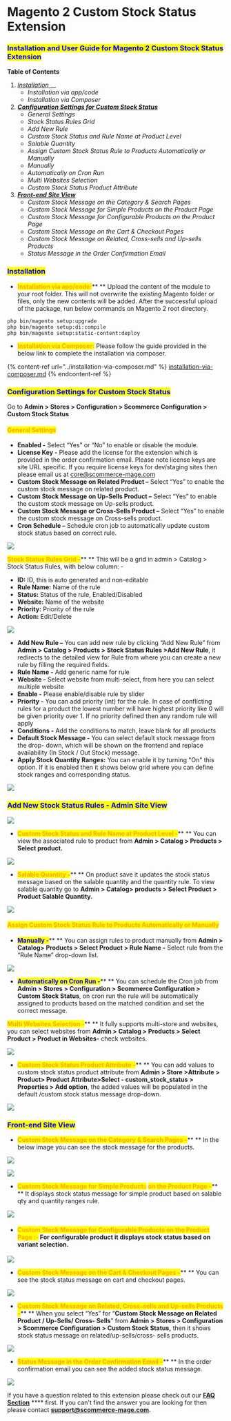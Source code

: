# Magento 2 Custom Stock Status Extension

### <mark style="color:blue;">Installation and User Guide for Magento 2 Custom Stock Status Extension</mark>

**Table of Contents**

1. [_Installation_ ](magento-2-custom-stock-status-extension.md#\_bookmark0)__
   * _Installation via app/code_&#x20;
   * _Installation via Composer_
2. __[_Configuration Settings for Custom Stock Status_ ](magento-2-custom-stock-status-extension.md#\_bookmark3)__
   * _General Settings_&#x20;
   * _Stock Status Rules Grid_&#x20;
   * _Add New Rule_&#x20;
   * _Custom Stock Status and Rule Name at Product Level_&#x20;
   * _Salable Quantity_&#x20;
   * _Assign Custom Stock Status Rule to Products Automatically or Manually_&#x20;
   * _Manually_&#x20;
   * _Automatically on Cron Run_&#x20;
   * _Multi Websites Selection_&#x20;
   * _Custom Stock Status Product Attribute_&#x20;
3. __[_Front-end Site View_ ](magento-2-custom-stock-status-extension.md#\_bookmark14)__
   * _Custom Stock Message on the Category & Search Pages_&#x20;
   * _Custom Stock Message for Simple Products on the Product Page_&#x20;
   * _Custom Stock Message for Configurable Products on the Product Page_&#x20;
   * _Custom Stock Message on the Cart & Checkout Pages_&#x20;
   * _Custom Stock Message on Related, Cross-sells and Up-sells Products_&#x20;
   * _Status Message in the Order Confirmation Email_&#x20;

### <mark style="color:blue;">Installation</mark> <a href="#_bookmark0" id="_bookmark0"></a>

* <mark style="color:orange;">**Installation via app/code:**</mark>** ** Upload the content of the module to your root folder. This will not overwrite the existing Magento folder or files, only the new contents will be added. After the successful upload of the package, run below commands on Magento 2 root directory.

```
php bin/magento setup:upgrade
php bin/magento setup:di:compile
php bin/magento setup:static-content:deploy
```

* <mark style="color:orange;">**Installation via Composer:**</mark> Please follow the guide provided in the below link to complete the installation via composer.

{% content-ref url="../installation-via-composer.md" %}
[installation-via-composer.md](../installation-via-composer.md)
{% endcontent-ref %}

### <mark style="color:blue;">Configuration Settings for Custom Stock Status</mark> <a href="#_bookmark3" id="_bookmark3"></a>

Go to **Admin > Stores > Configuration > Scommerce Configuration > Custom Stock Status**

#### <mark style="color:orange;">General Settings</mark> <a href="#_bookmark4" id="_bookmark4"></a>

* **Enabled -** Select “Yes” or “No” to enable or disable the module.
* **License Key -** Please add the license for the extension which is provided in the order confirmation email. Please note license keys are site URL specific. If you require license keys for dev/staging sites then please email us at [core@scommerce-mage.com](mailto:core@scommerce-mage.com)
* **Custom Stock Message on Related Product –** Select “Yes” to enable the custom stock message on related product.
* **Custom Stock Message on Up-Sells Product –** Select “Yes” to enable the custom stock message on Up-sells product.
* **Custom Stock Message or Cross-Sells Product –** Select “Yes” to enable the custom stock message on Cross-sells product.
* **Cron Schedule –** Schedule cron job to automatically update custom stock status based on correct rule.

![](../../.gitbook/assets/stock\_general.jpg)

<mark style="color:orange;">**Stock Status Rules Grid –**</mark>** ** This will be a grid in admin > Catalog > Stock Status Rules, with below column: -

* **ID:** ID, this is auto generated and non-editable
* **Rule Name:** Name of the rule
* **Status:** Status of the rule, Enabled/Disabled
* **Website:** Name of the website
* **Priority:** Priority of the rule
* **Action:** Edit/Delete

![](../../.gitbook/assets/stock\_rulegrid.jpg)

* **Add New Rule –** You can add new rule by clicking “Add New Rule” from **Admin > Catalog > Products > Stock Status Rules >Add New Rule**, it redirects to the detailed view for Rule from where you can create a new rule by filling the required fields.
* **Rule Name -** Add generic name for rule
* **Website -** Select website from multi-select, from here you can select multiple website
* **Enable -** Please enable/disable rule by slider
* **Priority -** You can add priority (int) for the rule. In case of conflicting rules for a product the lowest number will have highest priority like 0 will be given priority over 1. If no priority defined then any random rule will apply
* **Conditions -** Add the conditions to match, leave blank for all products
* **Default Stock Message -** You can select default stock message from the drop- down, which will be shown on the frontend and replace availability (In Stock / Out Stock) message.
* **Apply Stock Quantity Ranges:** You can enable it by turning "On" this option. If it is enabled then it shows below grid where you can define stock ranges and corresponding status.

![](<../../.gitbook/assets/9 (19)>)

### <mark style="color:blue;">Add New Stock Status Rules - Admin Site View</mark>

![](<../../.gitbook/assets/10 (31)>)

* <mark style="color:orange;">**Custom Stock Status and Rule Name at Product Level -**</mark>** ** You can view the associated rule to product from **Admin > Catalog > Products > Select product.**

![](<../../.gitbook/assets/11 (10)>)

* <mark style="color:orange;">**Salable Quantity -**</mark>** ** On product save it updates the stock status message based on the salable quantity and the quantity rule. To view salable quantity go to **Admin > Catalog> products > Select Product > Product Salable Quantity.**

![](<../../.gitbook/assets/12 (12)>)

#### <mark style="color:orange;">Assign Custom Stock Status Rule to Products Automatically or Manually</mark> <a href="#_bookmark9" id="_bookmark9"></a>

* <mark style="color:blue;">**Manually -**</mark>** ** You can assign rules to product manually from **Admin > Catalog> Products > Select Product > Rule Name -** Select rule from the “Rule Name” drop-down list.

![](<../../.gitbook/assets/13 (2)>)

* <mark style="color:blue;">**Automatically on Cron Run -**</mark>** ** You can schedule the Cron job from **Admin > Stores > Configuration > Scommerce Configuration > Custom Stock Status**, on cron run the rule will be automatically assigned to products based on the matched condition and set the correct message.

<mark style="color:orange;">**Multi Websites Selection -**</mark>** ** It fully supports multi-store and websites, you can select websites from **Admin > Catalog > Products > Select Product > Product in Websites-** check websites.

![](<../../.gitbook/assets/14 (6)>)

* <mark style="color:orange;">**Custom Stock Status Product Attribute -**</mark>** ** You can add values to custom stock status product attribute from **Admin > Store >Attribute > Product> Product Attribute>Select - custom\_stock\_status > Properties > Add option**, the added values will be populated in the default /custom stock status message drop-down.

![](../../.gitbook/assets/stock\_front.jpg)

### <mark style="color:blue;">Front-end Site View</mark> <a href="#_bookmark14" id="_bookmark14"></a>

* <mark style="color:orange;">**Custom Stock Message on the Category & Search Pages –**</mark>** ** In the below image you can see the stock message for the products.

![](<../../.gitbook/assets/16 (5)>)

![](<../../.gitbook/assets/17 (15)>)

* <mark style="color:orange;">**Custom Stock Message for Simple Product**</mark><mark style="color:orange;">s</mark> <mark style="color:orange;"></mark><mark style="color:orange;">**on the Product Page –**</mark>** ** It displays stock status message for simple product based on salable qty and quantity ranges rule.

![](<../../.gitbook/assets/18 (10)>)

* #### <mark style="color:orange;">Custom Stock Message for Configurable Products on the Product Page :-</mark> For configurable product it displays stock status based on variant selection. <a href="#_bookmark17" id="_bookmark17"></a>

![](<../../.gitbook/assets/19 (11)>)

* <mark style="color:orange;">**Custom Stock Message on the Cart & Checkout Pages –**</mark>** ** You can see the stock status message on cart and checkout pages.

![](<../../.gitbook/assets/20 (7)>)

* <mark style="color:orange;">**Custom Stock Message on Related, Cross-sells and Up-sells Products –**</mark>** ** When you select “Yes” for “**Custom Stock Message on Related Product / Up-Sells/ Cross- Sells**” from **Admin > Stores > Configuration > Scommerce Configuration > Custom Stock Status,** then it shows stock status message on related/up-sells/cross- sells products.

![](../../.gitbook/assets/stock\_front2.jpg)

* <mark style="color:orange;">**Status Message in the Order Confirmation Email –**</mark>** ** In the order confirmation email you can see the added stock status message.

![](../../.gitbook/assets/stock\_front3.jpg)

If you have a question related to this extension please check out our [**FAQ Section**](https://www.scommerce-mage.com/magento-2-custom-stock-status.html#faq) **** first. If you can't find the answer you are looking for then please contact [**support@scommerce-mage.com**](mailto:core@scommerce-mage.com)**.**
